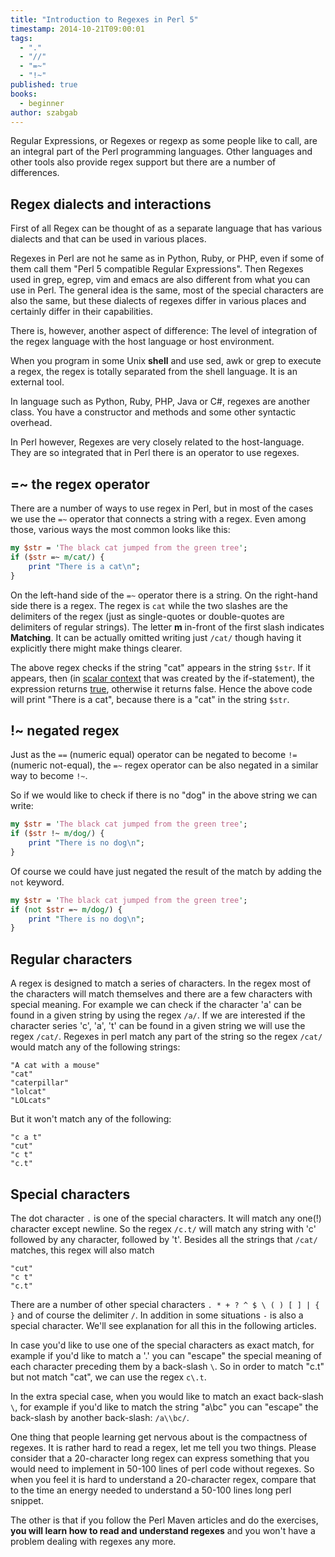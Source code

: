 ```yaml
---
title: "Introduction to Regexes in Perl 5"
timestamp: 2014-10-21T09:00:01
tags:
  - "."
  - "//"
  - "=~"
  - "!~"
published: true
books:
  - beginner
author: szabgab
---
```



Regular Expressions, or Regexes or regexp as some people like to call, are an integral part of the Perl programming languages.
Other languages and other tools also provide regex support but there are a number of differences.


## Regex dialects and interactions

First of all Regex can be thought of as a separate language that has various dialects and that can be used in various places.

Regexes in Perl are not he same as in Python, Ruby, or PHP, even if some of them call them "Perl 5 compatible Regular Expressions".
Then Regexes used in grep, egrep, vim and emacs are also different from what you can use in Perl.
The general idea is the same, most of the special characters are also the same, but these dialects of regexes differ in various places
and certainly differ in their capabilities.

There is, however, another aspect of difference: The level of integration of the regex language with the host language or host environment.

When you program in some Unix **shell** and use sed, awk or grep to execute a
regex, the regex is totally separated from the shell language. It is an external tool.

In language such as Python, Ruby, PHP, Java or C#, regexes are another class. You have a constructor and methods and some other syntactic overhead.

In Perl however, Regexes are very closely related to the host-language. They are so integrated that in Perl there is an operator to use regexes.

## =~ the regex operator

There are a number of ways to use regex in Perl, but in most of the cases we use the `=~` operator that connects a string with a regex.
Even among those, various ways the most common looks like this:

```perl
my $str = 'The black cat jumped from the green tree';
if ($str =~ m/cat/) {
    print "There is a cat\n";
}
```

On the left-hand side of the `=~` operator there is a string. On the right-hand side there is a regex. The regex is `cat` while the two
slashes are the delimiters of the regex (just as single-quotes or double-quotes are delimiters of regular strings). The letter **m** in-front of the
first slash indicates **Matching**. It can be actually omitted writing just `/cat/` though having it explicitly there might make things clearer.

The above regex checks if the string "cat" appears in the string `$str`. If it appears, then
(in [scalar context](/scalar-and-list-context-in-perl) that was created by the if-statement),
the expression returns [true](/boolean-values-in-perl), otherwise it returns false. Hence the above code
will print "There is a cat", because there is a "cat" in the string `$str`.

## !~ negated regex

Just as the `==` (numeric equal) operator can be negated to become `!=` (numeric not-equal), the `=~` regex operator
can be also negated in a similar way to become `!~`.

So if we would like to check if there is no "dog" in the above string we can write:

```perl
my $str = 'The black cat jumped from the green tree';
if ($str !~ m/dog/) {
    print "There is no dog\n";
}
```

Of course we could have just negated the result of the match by adding the `not` keyword.

```perl
my $str = 'The black cat jumped from the green tree';
if (not $str =~ m/dog/) {
    print "There is no dog\n";
}
```


## Regular characters

A regex is designed to match a series of characters. In the regex most of the characters will match themselves and there are a few characters with special meaning.
For example we can check if the character 'a' can be found in a given string by using the regex `/a/`. If we are interested if the character series 'c', 'a', 't'
can be found in a given string we will use the regex `/cat/`. Regexes in perl match any part of the string so the regex `/cat/` would match any of the following strings:

```
"A cat with a mouse"
"cat"
"caterpillar"
"lolcat"
"LOLcats"
```

But it won't match any of the following:

```
"c a t"
"cut"
"c t"
"c.t"
```

## Special characters

The dot character `.` is one of the special characters. It will match any one(!) character except newline.
So the regex `/c.t/` will match any string with 'c' followed by any character, followed by 't'. Besides all the strings that
`/cat/` matches, this regex will also match

```
"cut"
"c t"
"c.t"
```

There are a number of other special characters `. * + ? ^ $ \ ( ) [ ] | { }` and of course the delimiter `/`.
In addition in some situations `-` is also a special character. We'll see explanation for all this in the following articles.

In case you'd like to use one of the special characters as exact match, for example if you'd like to match a '.' you can "escape" the
special meaning of each character preceding them by a back-slash `\`. So in order to match "c.t" but not match "cat", we can
use the regex `c\.t`.

In the extra special case, when you would like to match an exact back-slash `\`, for example if you'd like to match the string
"a\bc" you can "escape" the back-slash by another back-slash: `/a\\bc/`.

One thing that people learning get nervous about is the compactness of regexes. It is rather hard to read a regex, let me tell you two things.
Please consider that a 20-character long regex can express something that you would need to implement in 50-100 lines of perl code without regexes.
So when you feel it is hard to understand a 20-character regex, compare that to the time an energy needed to understand a 50-100 lines long perl snippet.

The other is that if you follow the Perl Maven articles and do the exercises, **you will learn how to read and understand regexes** and you won't have
a problem dealing with regexes any more.



